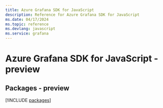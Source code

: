 ```yaml
---
title: Azure Grafana SDK for JavaScript
description: Reference for Azure Grafana SDK for JavaScript
ms.date: 04/17/2024
ms.topic: reference
ms.devlang: javascript
ms.service: grafana
---
```

# Azure Grafana SDK for JavaScript - preview
## Packages - preview
[!INCLUDE [packages](grafana-index.md)]